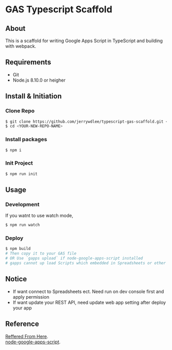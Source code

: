 # GAS Typescript Scaffold

## About

This is a scaffold for writing Google Apps Script in TypeScript and building with webpack.

## Requirements

* Git
* Node.js 8.10.0 or heigher

## Install & Initiation
### Clone Repo
```sh
$ git clone https://github.com/jerrywdlee/typescript-gas-scaffold.git <YOUR-NEW-REPO-NAME>
$ cd <YOUR-NEW-REPO-NAME>
```

### Install packages
```sh
$ npm i
```

### Init Project
```sh
$ npm run init
```

## Usage
### Development

If you watnt to use watch mode,

```sh
$ npm run watch
```

### Deploy
```sh
$ npm build
# Then copy it to your GAS file
# OR Use `gapps upload` if node-google-apps-script installed
# gapps cannot up load Scripts which embedded in Spreadsheets or other files
```

## Notice

- If want connect to Spreadsheets ect. Need run on dev console first and apply permission
- If want update your REST API, need update web app setting after deploy your app

## Reference
[Reffered From Here](https://github.com/naoki-sawada/gas-typescript-webpack.git).  
[node-google-apps-script](https://github.com/danthareja/node-google-apps-script).